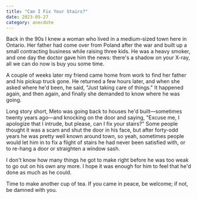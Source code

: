 ```yaml
---
title: "Can I Fix Your Stairs?"
date: 2023-05-27
category: anecdote
---
```


Back in the 90s I knew a woman who lived in a medium-sized town here in Ontario.
Her father had come over from Poland after the war
and built up a small contracting business
while raising three kids.
He was a heavy smoker,
and one day the doctor gave him the news:
there's a shadow on your X-ray,
all we can do now is buy you some time.

A couple of weeks later my friend came home from work
to find her father and his pickup truck gone.
He returned a few hours later,
and when she asked where he'd been,
he said,
"Just taking care of things."
It happened again, and then again,
and finally she demanded to know where he was going.

Long story short,
Meto was going back to houses he'd built—sometimes twenty years ago—and
knocking on the door and saying,
"Excuse me, I apologize that I intrude,
but please,
can I fix your stairs?"
Some people thought it was a scam and shut the door in his face,
but after forty-odd years he was pretty well known around town,
so yeah,
sometimes people would let him in
to fix a flight of stairs he had never been satisfied with,
or to re-hang a door or straighten a window sash.

I don't know how many things he got to make right
before he was too weak to go out on his own any more.
I hope it was enough for him to feel that he'd done as much as he could.

Time to make another cup of tea.
If you came in peace, be welcome;
if not, be damned with you.
